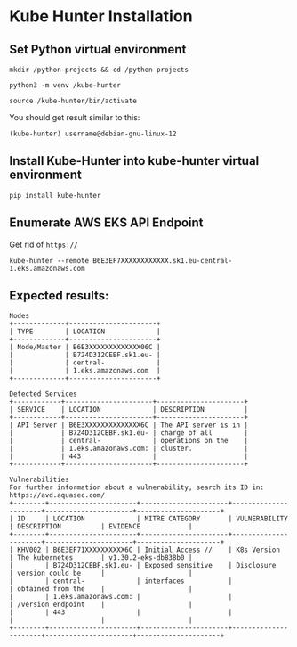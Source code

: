 # Kube Hunter Installation
## Set Python virtual environment

    mkdir /python-projects && cd /python-projects

    python3 -m venv /kube-hunter

    source /kube-hunter/bin/activate

You should get result similar to this:

    (kube-hunter) username@debian-gnu-linux-12

## Install Kube-Hunter into kube-hunter virtual environment

    pip install kube-hunter

## Enumerate AWS EKS API Endpoint 
Get rid of ```https://```

    kube-hunter --remote B6E3EF7XXXXXXXXXXXX.sk1.eu-central-1.eks.amazonaws.com

## Expected results:

```
Nodes
+-------------+----------------------+
| TYPE        | LOCATION             |
+-------------+----------------------+
| Node/Master | B6E3XXXXXXXXXXXXX06C |
|             | B724D312CEBF.sk1.eu- |
|             | central-             |
|             | 1.eks.amazonaws.com  |
+-------------+----------------------+

Detected Services
+------------+----------------------+----------------------+
| SERVICE    | LOCATION             | DESCRIPTION          |
+------------+----------------------+----------------------+
| API Server | B6E3XXXXXXXXXXXXXX6C | The API server is in |
|            | B724D312CEBF.sk1.eu- | charge of all        |
|            | central-             | operations on the    |
|            | 1.eks.amazonaws.com: | cluster.             |
|            | 443                  |                      |
+------------+----------------------+----------------------+

Vulnerabilities
For further information about a vulnerability, search its ID in: 
https://avd.aquasec.com/
+--------+----------------------+----------------------+----------------------+----------------------+---------------------+
| ID     | LOCATION             | MITRE CATEGORY       | VULNERABILITY        | DESCRIPTION          | EVIDENCE            |
+--------+----------------------+----------------------+----------------------+----------------------+---------------------+
| KHV002 | B6E3EF71XXXXXXXXXX6C | Initial Access //    | K8s Version          | The kubernetes       | v1.30.2-eks-db838b0 |
|        | B724D312CEBF.sk1.eu- | Exposed sensitive    | Disclosure           | version could be     |                     |
|        | central-             | interfaces           |                      | obtained from the    |                     |
|        | 1.eks.amazonaws.com: |                      |                      | /version endpoint    |                     |
|        | 443                  |                      |                      |                      |                     |
+--------+----------------------+----------------------+----------------------+----------------------+---------------------+
```
